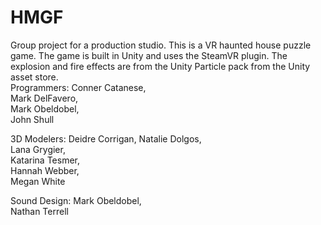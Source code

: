 # HMGF
Group project for a production studio. This is a VR haunted house puzzle game. The game is built in Unity and uses the SteamVR plugin. The explosion and fire effects are from the Unity Particle pack from the Unity asset store.  
Programmers: 
Conner Catanese,  
Mark DelFavero,  
Mark Obeldobel,  
John Shull  

3D Modelers: 
Deidre Corrigan, 
Natalie Dolgos,  
Lana Grygier,  
Katarina Tesmer,  
Hannah Webber,  
Megan White  

Sound Design: 
Mark Obeldobel,  
Nathan Terrell

